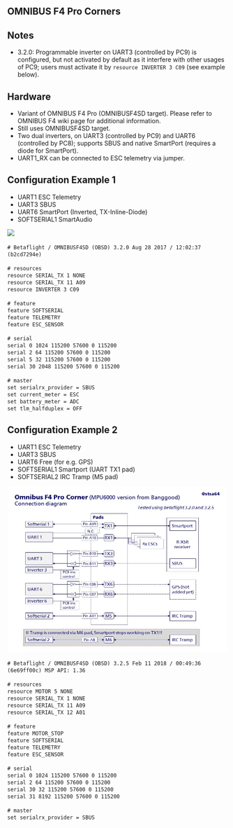 ## OMNIBUS F4 Pro Corners

## Notes

- 3.2.0: Programmable inverter on UART3 (controlled by PC9) is configured, but not activated by default as it interfere with other usages of PC9; users must activate it by `resource INVERTER 3 C09` (see example below).

## Hardware

- Variant of OMNIBUS F4 Pro (OMNIBUSF4SD target). Please refer to OMNIBUS F4 wiki page for additional information.
- Still uses OMNIBUSF4SD target.
- Two dual inverters, on UART3 (controlled by PC9) and UART6 (controlled by PC8); supports SBUS and native SmartPort (requires a diode for SmartPort).
- UART1_RX can be connected to ESC telemetry via jumper.

## Configuration Example 1

- UART1 ESC Telemetry
- UART3 SBUS
- UART6 SmartPort (Inverted, TX-Inline-Diode)
- SOFTSERIAL1 SmartAudio

![](https://user-images.githubusercontent.com/14850998/29904533-3ec5c1f6-8e44-11e7-879f-e1b433b4d8f1.jpg)

```
# Betaflight / OMNIBUSF4SD (OBSD) 3.2.0 Aug 28 2017 / 12:02:37 (b2cd7294e)

# resources
resource SERIAL_TX 1 NONE
resource SERIAL_TX 11 A09
resource INVERTER 3 C09

# feature
feature SOFTSERIAL
feature TELEMETRY
feature ESC_SENSOR

# serial
serial 0 1024 115200 57600 0 115200
serial 2 64 115200 57600 0 115200
serial 5 32 115200 57600 0 115200
serial 30 2048 115200 57600 0 115200

# master
set serialrx_provider = SBUS
set current_meter = ESC
set battery_meter = ADC
set tlm_halfduplex = OFF
```

## Configuration Example 2

- UART1 ESC Telemetry
- UART3 SBUS
- UART6 Free (for e.g. GPS)
- SOFTSERIAL1 Smartport (UART TX1 pad)
- SOFTSERIAL2 IRC Tramp (M5 pad)

![Omnibus F4 Pro Corner wiring diagram](https://github.com/stsa64/Quadcopter/blob/master/Omnibus%20F4%20pro%20corner%20diagram.jpg)

```
# Betaflight / OMNIBUSF4SD (OBSD) 3.2.5 Feb 11 2018 / 00:49:36 (6e69ff00c) MSP API: 1.36

# resources
resource MOTOR 5 NONE
resource SERIAL_TX 1 NONE
resource SERIAL_TX 11 A09
resource SERIAL_TX 12 A01

# feature
feature MOTOR_STOP
feature SOFTSERIAL
feature TELEMETRY
feature ESC_SENSOR

# serial
serial 0 1024 115200 57600 0 115200
serial 2 64 115200 57600 0 115200
serial 30 32 115200 57600 0 115200
serial 31 8192 115200 57600 0 115200

# master
set serialrx_provider = SBUS
```
